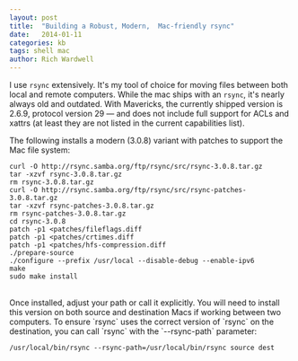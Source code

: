 ```yaml
---
layout: post
title:  "Building a Robust, Modern,  Mac-friendly rsync"
date:   2014-01-11
categories: kb
tags: shell mac
author: Rich Wardwell
---	
```

I use `rsync` extensively.  It's my tool of choice for moving files between both local and remote computers.  While the mac ships with an `rsync`, it's nearly always old and outdated. With Mavericks, the currently shipped version is 2.6.9, protocol version 29 — and does not include full support for ACLs and xattrs (at least they are not listed in the current capabilities list).  

The following installs a modern (3.0.8) variant with patches to support the Mac file system:

```
curl -O http://rsync.samba.org/ftp/rsync/src/rsync-3.0.8.tar.gz
tar -xzvf rsync-3.0.8.tar.gz
rm rsync-3.0.8.tar.gz
curl -O http://rsync.samba.org/ftp/rsync/src/rsync-patches-3.0.8.tar.gz
tar -xzvf rsync-patches-3.0.8.tar.gz
rm rsync-patches-3.0.8.tar.gz
cd rsync-3.0.8
patch -p1 <patches/fileflags.diff
patch -p1 <patches/crtimes.diff
patch -p1 <patches/hfs-compression.diff
./prepare-source
./configure --prefix /usr/local --disable-debug --enable-ipv6
make
sudo make install
```
<BR>
Once installed, adjust your path or call it explicitly.  You will need to install this version on both source and destination Macs if working between two computers.  To ensure `rsync` uses the correct version of `rsync` on the destination, you can call `rsync` with the `--rsync-path` parameter:

```
/usr/local/bin/rsync --rsync-path=/usr/local/bin/rsync source dest
```

